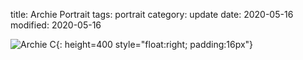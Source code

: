 title: Archie Portrait
tags: portrait
category: update
date: 2020-05-16
modified: 2020-05-16

![Archie C]({static}/images/DSC_7552.JPG){: height=400 style="float:right; padding:16px"}  
